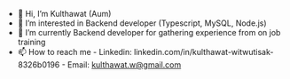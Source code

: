 - 👋 Hi, I’m Kulthawat (Aum)
- 👀 I’m interested in Backend developer (Typescript, MySQL, Node.js)
- 🌱 I’m currently Backend developer for gathering experience from on job training
- 📫 How to reach me 
        - Linkedin: linkedin.com/in/kulthawat-witwutisak-8326b0196
        - Email: kulthawat.w@gmail.com

<!---
KulthawatAum/KulthawatAum is a ✨ special ✨ repository because its `README.md` (this file) appears on your GitHub profile.
You can click the Preview link to take a look at your changes.
--->
